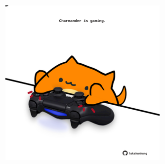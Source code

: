 <!-- built at 27/05/2024, 12:00:42 UTC -->
<p align="center">
  <img width="500" height="500" src="./ReadmeImage.svg">
</p>
